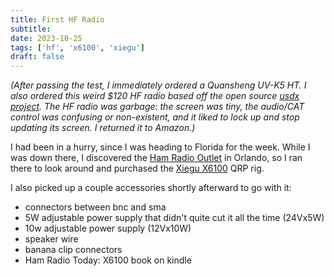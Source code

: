 ```yaml
---
title: First HF Radio
subtitle: 
date: 2023-10-25
tags: ['hf', 'x6100', 'xiegu']
draft: false
---
```


_(After passing the test, 
I immediately ordered a Quansheng UV-K5 HT.
I also ordered this weird $120 HF radio based
off the open source [usdx project](https://github.com/threeme3/usdx). 
The HF radio was garbage: 
the screen was tiny, 
the audio/CAT control was confusing or non-existent,
and it liked to lock up and stop updating its screen.
I returned it to Amazon.)_

<!--more-->

I had been in a hurry,
since I was heading to Florida for the week.
While I was down there, 
I discovered the [Ham Radio Outlet](https://www.hamradio.com/)
in Orlando, so I ran there to look around
and purchased the [Xiegu X6100](https://xiegu.eu/product/xiegu-x6100-hf-50mhz-portable-sdr-transceiver/)
QRP rig.

I also picked up a couple accessories shortly afterward to go with it:
- connectors between bnc and sma
- 5W adjustable power supply that didn't quite cut it all the time (24Vx5W)
- 10w adjustable power supply (12Vx10W)
- speaker wire
- banana clip connectors
- Ham Radio Today: X6100 book on kindle
